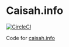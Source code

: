 # Caisah.info

[![CircleCI](https://dl.circleci.com/status-badge/img/gh/caisah/caisah.info/tree/master.svg?style=svg)](https://dl.circleci.com/status-badge/redirect/gh/caisah/caisah.info/tree/master)

Code for [caisah.info](https://caisah.info)
